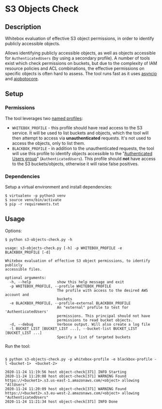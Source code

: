 # S3 Objects Check

## Description

Whitebox evaluation of effective S3 object permissions, in order to identify publicly accessible objects.

Allows identifying publicly accessible objects, as well as objects accessible for `AuthenticatedUsers` (by using a secondary profile). 
A number of tools exist which check permissions on buckets, but due to the complexity of IAM resource policies and ACL combinations, the effective permissions on specific objects is often hard to assess.
The tool runs fast as it uses [asyncio](https://docs.python.org/3/library/asyncio.html) and [aiobotocore](https://github.com/aio-libs/aiobotocore).

## Setup

### Permissions

The tool leverages two [named profiles](https://docs.aws.amazon.com/cli/latest/userguide/cli-configure-profiles.html):
- `WHITEBOX_PROFILE` - this profile should have read access to the S3 service. It will be used to list buckets and objects, which the tool will then attempt to access via **unauthenticated** requests. It's not used to access the objects, only to list them.
- `BLACKBOX_PROFILE` - in addition to the unauthenticated requests, the tool will use this profile to identify objects accessible to the "[Authenticated Users group](https://docs.aws.amazon.com/AmazonS3/latest/dev/acl-overview.html#specifying-grantee-predefined-groups)" (`AuthenticatedUsers`). This profile should **not** have access to the S3 buckets/objects, otherwise it will raise false positives.

### Dependencies

Setup a virtual environment and install dependencies:

```shell script
$ virtualenv -p python3 venv
$ source venv/bin/activate
$ pip -r requirements.txt
```

## Usage

Options:

```shell script
$ python s3-objects-check.py -h                                                                                        

usage: s3-objects-check.py [-h] -p WHITEBOX_PROFILE -e BLACKBOX_PROFILE [-d]

Whitebox evaluation of effective S3 object permissions, to identify publicly
accessible files.

optional arguments:
  -h, --help            show this help message and exit
  -p WHITEBOX_PROFILE, --profile WHITEBOX_PROFILE
                        The profile with access to the desired AWS account and
                        buckets
  -e BLACKBOX_PROFILE, --profile-external BLACKBOX_PROFILE
                        An "external" profile to test for 'AuthenticatedUsers'
                        permissions. This principal should not have
                        permissions to read bucket objects.
  -d, --debug           Verbose output. Will also create a log file
  -l BUCKET_LIST [BUCKET_LIST ...], --bucket-list BUCKET_LIST [BUCKET_LIST ...]
                        Specify a list of targeted buckets
```

Run the tool:

```shell script

$ python s3-objects-check.py -p whitebox-profile -e blackbox-profile -l <bucket-1>  <bucket-2>                                                                                    

2020-11-24 11:19:56 host object-check[371] INFO Starting
2020-11-24 11:20:08 host object-check[371] WARNING Found https://<bucket1>.s3.us-east-1.amazonaws.com/<object> allowing "AllUsers"
2020-11-24 11:20:09 host object-check[371] WARNING Found https://<bucket2>.s3.eu-west-2.amazonaws.com/<object> allowing "AuthenticatedUsers"
2020-11-24 11:21:34 host object-check[371] INFO Done

```
